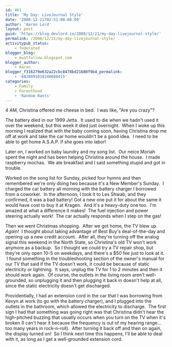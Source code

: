 ```yaml
---
id: 461
title: 'My Day: LiveJournal Style'
date: '2008-12-21T02:51:00-08:00'
author: 'Aaron Lord'
layout: post
guid: 'https://blog.devlord.io/2008/12/21/my-day-livejournal-style/'
permalink: /2008/12/21/my-day-livejournal-style/
activitypub_status:
    - federated
blogger_blog:
    - mustfollow.blogspot.com
blogger_author:
    - Aaron
blogger_f316279e632a22cbc8478bd21b80f9b4_permalink:
    - '6820891018240688415'
categories:
    - Family
    - Parenthood
    - 'Random Rants'
---
```


4 AM, Christina offered me cheese in bed.  I was like, "Are you crazy"?

The battery died in our 1999 Jetta.  It used to die when we hadn't used it over the weekend, but this week it died just overnight.  When I woke up this morning I realized that with the baby coming soon, having Christina drop me off at work and take the car home wouldn't be a good idea.  I need to be able to get home A.S.A.P. if she goes into labor!

Later on, I worked on baby laundry and my song list.  Our neice Moriah spent the night and has been helping Christina around the house.  I made raspberry mochas.  We ate breakfast and I said something stupid and got in trouble.

Worked on the song list for Sunday, picked four hymns and then remembered we're only doing two because it's a New Member's Sunday.  I charged the car battery all morning with the battery charger I borrowed from a coworker.  In the afternoon, I took it to Les Shwab, and they confirmed, it was a bad battery! Got a new one put it for about the same it would have cost to buy it at Kragen.  And it's a heavy-duty one too.  I'm amazed at what a difference it makes!  The fuel injection and power steering actually work!  The car actually responds when I step on the gas!

Then we went Christmas shopping.  After we got home, the TV blew up. <span class="Apple-style-span" style="font-style:italic;">Again!</span>  I thought about taking advantage of Best Buy's deal-of-the-day and opening up a new credit account.  After all, they're turning off the analog signal this weekend in the North State, so Christina's old TV won't work anymore as a backup.  So I thought we could try a TV repair shop, but they're only open 10-5 on weekdays, and there's a $50 fee just to look at it.  I found something in the troubleshooting section of the owner's manual for our TV that said if the TV doesn't work, it could be because of static electricity or lightning.  It says, unplug the TV for 1 to 2 minutes and then it should work again.  Of course, the outlets in the living room aren't well-grounded, so unplugging it and then plugging it back in doesn't help at all, since the static electricity doesn't get discharged.

Providentially, I had an extension cord in the car that I was borrowing from Kevyn at work (to go with the battery charger), and I plugged into the outlets in the bathroom, which allowed the electricity to discharge.  The first sign I had that something was going right was that Christina didn't hear the high-pitched buzzing that usually occurs when you turn on the TV when it's broken (I can't hear it because the frequency is out of my hearing range... too many years in rock-n-roll).  After turning it back off and then on again, the display turned on!  So I think next time this happens, I'll be able to deal with it, as long as I get a well-grounded extension cord.